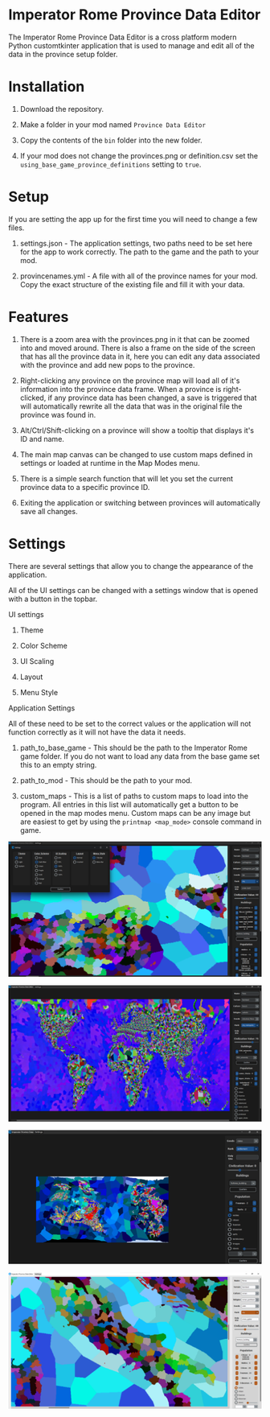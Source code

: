 # Imperator Rome Province Data Editor

The Imperator Rome Province Data Editor is a cross platform modern Python customtkinter application that is used to manage and edit all of the data in the province setup folder.

# Installation

1. Download the repository.

2. Make a folder in your mod named `Province Data Editor`

3. Copy the contents of the `bin` folder into the new folder.

4. If your mod does not change the provinces.png or definition.csv set the `using_base_game_province_definitions` setting to `true`.

# Setup

If you are setting the app up for the first time you will need to change a few files.

1. settings.json - The application settings, two paths need to be set here for the app to work correctly. The path to the game and the path to your mod.

2. provincenames.yml - A file with all of the province names for your mod. Copy the exact structure of the existing file and fill it with your data.

# Features

1. There is a zoom area with the provinces.png in it that can be zoomed into and moved around. There is also a frame on the side of the screen that has all the province data in it, here you can edit any data associated with the province and add new pops to the province.

2. Right-clicking any province on the province map will load all of it's information into the province data frame. When a province is right-clicked, if any province data has been changed, a save is triggered that will automatically rewrite all the data that was in the original file the province was found in.

3. Alt/Ctrl/Shift-clicking on a province will show a tooltip that displays it's ID and name.

4. The main map canvas can be changed to use custom maps defined in settings or loaded at runtime in the Map Modes menu. 

7. There is a simple search function that will let you set the current province data to a specific province ID.

8. Exiting the application or switching between provinces will automatically save all changes.

# Settings

There are several settings that allow you to change the appearance of the application.

All of the UI settings can be changed with a settings window that is opened with a button in the topbar.

UI settings
1. Theme

2. Color Scheme

3. UI Scaling

4. Layout

5. Menu Style

Application Settings

All of these need to be set to the correct values or the application will not function correctly as it will not have the data it needs.

1. path_to_base_game - This should be the path to the Imperator Rome game folder. If you do not want to load any data from the base game set this to an empty string.

2. path_to_mod - This should be the path to your mod.

3. custom_maps - This is a list of paths to custom maps to load into the program. All entries in this list will automatically get a button to be opened in the map modes menu. Custom maps can be any image but are easiest to get by using the `printmap <map_mode>` console command in game.

![Screenshot](/assets/image1.png)

![Screenshot 2](/assets/image2.png)

![Screenshot 4](/assets/image4.png)

![Screenshot 3](/assets/image3.png)

